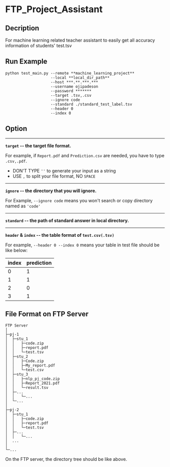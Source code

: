 # FTP_Project_Assistant

## Decription
For machine learning related teacher assistant to easily get all accuracy information of students' test.tsv

## Run Example
```
python test_main.py --remote **machine_learning_project**
                    --local **local_dir_path**
                    --host ***.**.***.***
                    --username ojipadeson
                    --password *******
                    --target .tsv,.csv
                    --ignore code
                    --standard ./standard_test_label.tsv
                    --header 0
                    --index 0
```

## Option

---

**```target```  -- the target file format.**

For example, if ```Report.pdf``` and ```Prediction.csv``` are needed,
you have to type ```.csv,.pdf```.

* DON'T TYPE ```''``` to generate your input as a string
* USE ```,``` to split your file format, NO ```SPACE```

---

**```ignore```  -- the directory that you will ignore.**

For Example, ```--ignore code``` means you won't search or copy directory named as ```'code'```

---

**```standard```  -- the path of standard answer in local directory.**

---

**```header``` & ```index```  -- the table format of ```test.csv(.tsv)```**

For example, ```--header 0 --index 0``` means your table in test file should be like below:

index   |	prediction
----    |   ----
0	|   1
1	|   1
2	|   0
3	|   1


## File Format on FTP Server
```
FTP Server
│
├─pj-1
│  ├─stu_1
│  │   ├─code.zip
│  │   ├─report.pdf
│  │   └─test.tsv
│  ├─stu_2
│  │   ├─Code.zip
│  │   ├─My_report.pdf
│  │   └─test.csv
│  ├─stu_3
│  │   ├─nlp_pj_code.zip
│  │   ├─Report_2021.pdf
│  │   └─result.tsv
│  ├─...
│  │   └─...
│  └─...
│
├─pj-2
│  ├─stu_1
│  │   ├─code.zip
│  │   ├─report.pdf
│  │   └─test.tsv
│  ├─...
│  │   └─...
│  ...
│
└─...
```
On the FTP server, the directory tree should be like above.